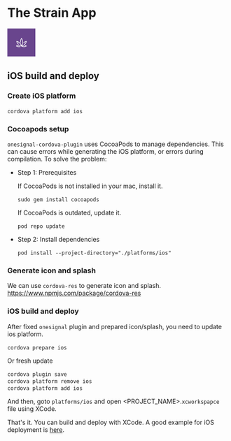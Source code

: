 # The Strain App

<img src="./resources/icon.png" width="64" height="64"/>




## iOS build and deploy

### Create iOS platform

```
cordova platform add ios
```

### Cocoapods setup

`onesignal-cordova-plugin` uses CocoaPods to manage dependencies. This can cause errors while generating the iOS platform, or errors during compilation. To solve the problem:

- Step 1: Prerequisites

    If CocoaPods is not installed in your mac, install it. 
   
    ```
    sudo gem install cocoapods
    ```

    If CocoaPods is outdated, update it.

    ```
    pod repo update
    ```
- Step 2: Install dependencies
    ```
    pod install --project-directory="./platforms/ios"
    ```

### Generate icon and splash

We can use `cordova-res` to generate icon and splash.
https://www.npmjs.com/package/cordova-res

### iOS build and deploy

After fixed `onesignal` plugin and prepared icon/splash, you need to update ios platform.

```
cordova prepare ios
```

Or fresh update

```
cordova plugin save
cordova platform remove ios
cordova platform add ios
```

And then, goto `platforms/ios` and open <PROJECT_NAME>.`xcworkspapce` file using XCode.

That's it. You can build and deploy with XCode. A good example for iOS deployment is [here](https://guide.freecodecamp.org/mobile-app-development/cordova-ios-application-development-setup-to-deployment/).
